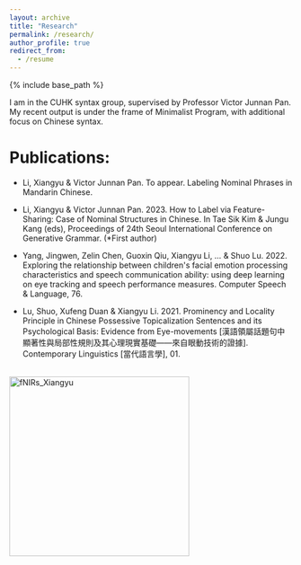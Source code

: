 ```yaml
---
layout: archive
title: "Research"
permalink: /research/
author_profile: true
redirect_from:
  - /resume
---
```


{% include base_path %}

I am in the CUHK syntax group, supervised by Professor Victor Junnan Pan. My recent output is under the frame of Minimalist Program, with additional focus on Chinese syntax.

# Publications:
- Li, Xiangyu & Victor Junnan Pan. To appear. Labeling Nominal Phrases in Mandarin Chinese. 

- Li, Xiangyu & Victor Junnan Pan. 2023. How to Label via Feature-Sharing: Case of Nominal Structures in Chinese. In Tae Sik Kim & Jungu Kang (eds), Proceedings of 24th Seoul International Conference on Generative Grammar.  (*First author)

- Yang, Jingwen, Zelin Chen, Guoxin Qiu, Xiangyu Li, … & Shuo Lu. 2022. Exploring the relationship between children's facial emotion processing characteristics and speech communication ability: using deep learning on eye tracking and speech performance measures. Computer Speech & Language, 76.

- Lu, Shuo, Xufeng Duan & Xiangyu Li. 2021. Prominency and Locality Principle in Chinese Possessive Topicalization Sentences and its Psychological Basis: Evidence from Eye-movements [漢語領屬話題句中顯著性與局部性規則及其心理現實基礎——來自眼動技術的證據]. Contemporary Linguistics [當代語言學], 01.
<br>

<img src="/Xiangyu_LI/images/fNIRs.jpg" width="320" height="auto" alt="fNIRs_Xiangyu">
